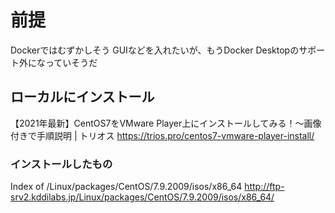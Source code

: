 # 前提

Dockerではむずかしそう
GUIなどを入れたいが、もうDocker Desktopのサポート外になっていそうだ

## ローカルにインストール

【2021年最新】CentOS7をVMware Player上にインストールしてみる！～画像付きで手順説明 | トリオス https://trios.pro/centos7-vmware-player-install/

### インストールしたもの

Index of /Linux/packages/CentOS/7.9.2009/isos/x86_64 http://ftp-srv2.kddilabs.jp/Linux/packages/CentOS/7.9.2009/isos/x86_64/